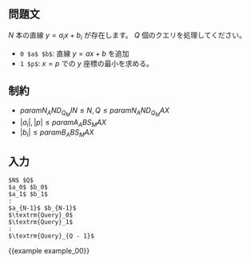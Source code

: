 問題文
---------

$N$ 本の直線 $y = a_i x + b_i$ が存在します。 $Q$ 個のクエリを処理してください。

- `0 $a$ $b$`: 直線 $y = ax + b$ を追加
- `1 $p$`: $x = p$ での $y$ 座標の最小を求める。

制約
---------

- ${{param N_AND_Q_MIN}} \leq N, Q \leq {{param N_AND_Q_MAX}}$
- $|a_i|, |p| \leq {{param A_ABS_MAX}}$
- $|b_i| \leq {{param B_ABS_MAX}}$

入力
---------

~~~
$N$ $Q$
$a_0$ $b_0$
$a_1$ $b_1$
:
$a_{N-1}$ $b_{N-1}$
$\textrm{Query}_0$
$\textrm{Query}_1$
:
$\textrm{Query}_{Q - 1}$
~~~

{{example example_00}}
